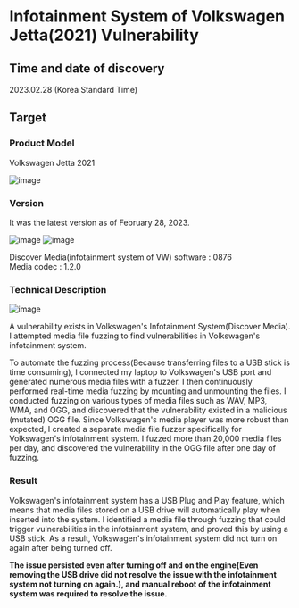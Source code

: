 # Infotainment System of Volkswagen Jetta(2021) Vulnerability

## Time and date of discovery
2023.02.28 (Korea Standard Time)

## Target
### Product Model

Volkswagen Jetta 2021

![image](https://user-images.githubusercontent.com/35731091/229760465-de19eacf-6f1c-499b-affd-fdefdc7a43b4.png)

### Version

It was the latest version as of February 28, 2023.

![image](https://user-images.githubusercontent.com/35731091/229760756-310af850-921a-4dbf-8da1-9e9c13bd9506.png)
![image](https://user-images.githubusercontent.com/35731091/229760781-ca76aa93-0cdc-47b6-a4fe-5dbcbd9d36db.png)

Discover Media(infotainment system of VW) software : 0876 </br>
Media codec : 1.2.0

### Technical Description

![image](https://user-images.githubusercontent.com/35731091/229762099-36991d9d-1487-41ae-b9d9-b15e1065be14.png)

A vulnerability exists in Volkswagen's Infotainment System(Discover Media).
I attempted media file fuzzing to find vulnerabilities in Volkswagen's infotainment system.

To automate the fuzzing process(Because transferring files to a USB stick is time consuming), I connected my laptop to Volkswagen's USB port and generated numerous media files with a fuzzer. I then continuously performed real-time media fuzzing by mounting and unmounting the files.
I conducted fuzzing on various types of media files such as WAV, MP3, WMA, and OGG, and discovered that the vulnerability existed in a malicious (mutated) OGG file.
Since Volkswagen's media player was more robust than expected, I created a separate media file fuzzer specifically for Volkswagen's infotainment system.
I fuzzed more than 20,000 media files per day, and discovered the vulnerability in the OGG file after one day of fuzzing.

### Result
Volkswagen's infotainment system has a USB Plug and Play feature, which means that media files stored on a USB drive will automatically play when inserted into the system.
I identified a media file through fuzzing that could trigger vulnerabilities in the infotainment system, and proved this by using a USB stick. 
As a result, Volkswagen's infotainment system did not turn on again after being turned off. 

**The issue persisted even after turning off and on the engine(Even removing the USB drive did not resolve the issue with the infotainment system not turning on again.), and manual reboot of the infotainment system was required to resolve the issue.**


